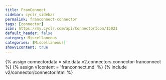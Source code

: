 ```yaml
---
title: FranConnect
sidebar: cyclr_sidebar
permalink: franconnect-connector
tags: [connector]
icon: https://my.cyclr.com/api/ConnectorIcon/15021
default_header: false
category: Miscellaneous
categories: [Miscellaneous]
showv1content: true
---
```

{% assign connectordata = site.data.v2.connectors.connector-franconnect %}
{% assign v1content = 'franconnect.md' %}
{% include v2/connector/connector.html %}	
